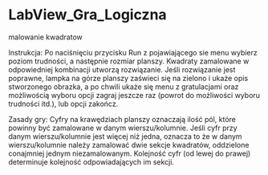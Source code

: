 # LabView_Gra_Logiczna
malowanie kwadratow

Instrukcja:
Po naciśnięciu przycisku Run z pojawiającego sie menu wybierz poziom trudności, a następnie rozmiar planszy. Kwadraty zamalowane w odpowiedniej kombinacji utworzą rozwiązanie. Jeśli rozwiązanie jest poprawne, lampka na górze planszy zaświeci się na zielono i ukaże opis stworzonego obrazka, a po chwili ukaże się menu z gratulacjami oraz możliwością wyboru opcji zagraj jeszcze raz (powrot do możliwości wyboru trudności itd.), lub opcji zakończ.

Zasady gry:
Cyfry na krawędziach planszy oznaczają ilość pól, które powinny być zamalowane w danym wierszu/kolumnie. Jeśli cyfr przy danym wierszu/kolumnie jest więcej niż jedna, oznacza to że w danym wierszu/kolumnie należy zamalować dwie sekcje kwadratów, oddzielone conajmniej jednym niezamalowanym. Kolejność cyfr (od lewej do prawej) determinuje kolejność odpowiadających im sekcji.
